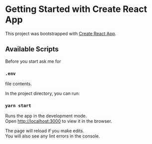 # Getting Started with Create React App

This project was bootstrapped with [Create React App](https://github.com/facebook/create-react-app).

## Available Scripts

Before you start ask me for

### `.env`

file contents.

In the project directory, you can run:

### `yarn start `

Runs the app in the development mode.\
Open [http://localhost:3000](http://localhost:3000) to view it in the browser.

The page will reload if you make edits.\
You will also see any lint errors in the console.
